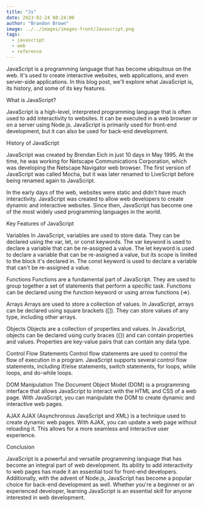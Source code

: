 ```yaml
---
title: "Js"
date: 2023-02-24 08:24:00
author: "Brandon Brown"
image: ../../images/images-front/Javascript.png
tags:
  - javascript
  - web
  - reference
---
```


JavaScript is a programming language that has become ubiquitous on the web. It's used to create interactive websites, web applications, and even server-side applications. In this blog post, we'll explore what JavaScript is, its history, and some of its key features.

What is JavaScript?

JavaScript is a high-level, interpreted programming language that is often used to add interactivity to websites. It can be executed in a web browser or on a server using Node.js. JavaScript is primarily used for front-end development, but it can also be used for back-end development.

History of JavaScript

JavaScript was created by Brendan Eich in just 10 days in May 1995. At the time, he was working for Netscape Communications Corporation, which was developing the Netscape Navigator web browser. The first version of JavaScript was called Mocha, but it was later renamed to LiveScript before being renamed again to JavaScript.

In the early days of the web, websites were static and didn't have much interactivity. JavaScript was created to allow web developers to create dynamic and interactive websites. Since then, JavaScript has become one of the most widely used programming languages in the world.

Key Features of JavaScript

Variables
In JavaScript, variables are used to store data. They can be declared using the var, let, or const keywords. The var keyword is used to declare a variable that can be re-assigned a value. The let keyword is used to declare a variable that can be re-assigned a value, but its scope is limited to the block it's declared in. The const keyword is used to declare a variable that can't be re-assigned a value.

Functions
Functions are a fundamental part of JavaScript. They are used to group together a set of statements that perform a specific task. Functions can be declared using the function keyword or using arrow functions (=>).

Arrays
Arrays are used to store a collection of values. In JavaScript, arrays can be declared using square brackets ([]). They can store values of any type, including other arrays.

Objects
Objects are a collection of properties and values. In JavaScript, objects can be declared using curly braces ({}) and can contain properties and values. Properties are key-value pairs that can contain any data type.

Control Flow Statements
Control flow statements are used to control the flow of execution in a program. JavaScript supports several control flow statements, including if/else statements, switch statements, for loops, while loops, and do-while loops.

DOM Manipulation
The Document Object Model (DOM) is a programming interface that allows JavaScript to interact with the HTML and CSS of a web page. With JavaScript, you can manipulate the DOM to create dynamic and interactive web pages.

AJAX
AJAX (Asynchronous JavaScript and XML) is a technique used to create dynamic web pages. With AJAX, you can update a web page without reloading it. This allows for a more seamless and interactive user experience.

Conclusion

JavaScript is a powerful and versatile programming language that has become an integral part of web development. Its ability to add interactivity to web pages has made it an essential tool for front-end developers. Additionally, with the advent of Node.js, JavaScript has become a popular choice for back-end development as well. Whether you're a beginner or an experienced developer, learning JavaScript is an essential skill for anyone interested in web development.